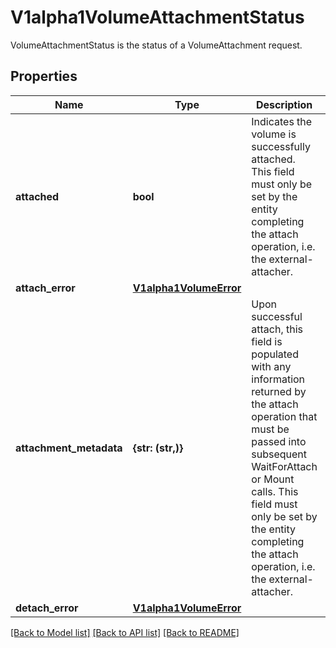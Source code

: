 # V1alpha1VolumeAttachmentStatus

VolumeAttachmentStatus is the status of a VolumeAttachment request.

## Properties
Name | Type | Description | Notes
------------ | ------------- | ------------- | -------------
**attached** | **bool** | Indicates the volume is successfully attached. This field must only be set by the entity completing the attach operation, i.e. the external-attacher. | 
**attach_error** | [**V1alpha1VolumeError**](V1alpha1VolumeError.md) |  | [optional] 
**attachment_metadata** | **{str: (str,)}** | Upon successful attach, this field is populated with any information returned by the attach operation that must be passed into subsequent WaitForAttach or Mount calls. This field must only be set by the entity completing the attach operation, i.e. the external-attacher. | [optional] 
**detach_error** | [**V1alpha1VolumeError**](V1alpha1VolumeError.md) |  | [optional] 

[[Back to Model list]](../README.md#documentation-for-models) [[Back to API list]](../README.md#documentation-for-api-endpoints) [[Back to README]](../README.md)


